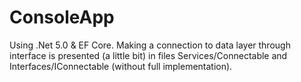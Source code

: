 # ConsoleApp
Using .Net 5.0 & EF Core.
Making a connection to data layer through interface is presented (a little bit) in files Services/Connectable and Interfaces/IConnectable (without full implementation). 
